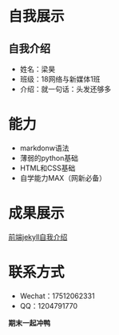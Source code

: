 # 自我展示
## 自我介绍
* 姓名：梁昊
* 班级：18网络与新媒体1班
* 介绍：就一句话：头发还够多
# 能力
+ markdonw语法
+ 薄弱的python基础
+ HTML和CSS基础
+ 自学能力MAX（网新必备）
# 成果展示
[前端jekyll自我介绍](http://sweetiepiggy.gitee.io/jekyll-theme-basically-basic/)
# 联系方式
* Wechat：17512062331
* QQ：1204791770

**期末一起冲鸭**
